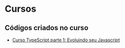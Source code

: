 # Cursos

## Códigos criados no curso
* [Curso TypeScript parte 1: Evoluindo seu Javascript](TypeScript)
